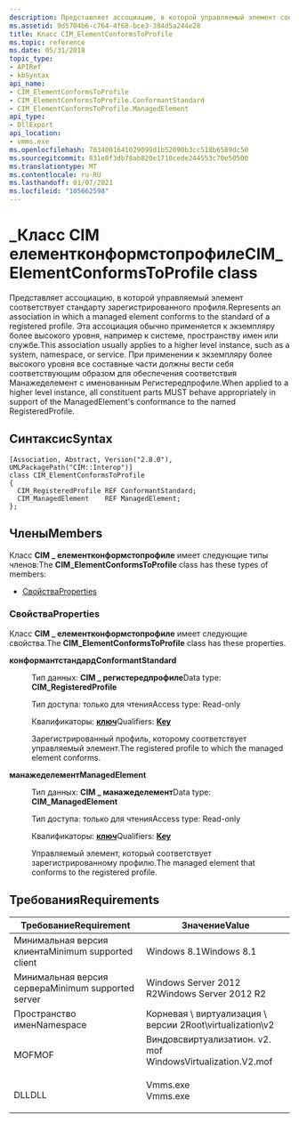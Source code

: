 ```yaml
---
description: Представляет ассоциацию, в которой управляемый элемент соответствует стандарту зарегистрированного профиля.
ms.assetid: 9d5704b6-c764-4f68-bce3-384d5a244e28
title: Класс CIM_ElementConformsToProfile
ms.topic: reference
ms.date: 05/31/2018
topic_type:
- APIRef
- kbSyntax
api_name:
- CIM_ElementConformsToProfile
- CIM_ElementConformsToProfile.ConformantStandard
- CIM_ElementConformsToProfile.ManagedElement
api_type:
- DllExport
api_location:
- vmms.exe
ms.openlocfilehash: 7034001641029099d1b52090b3cc518b6589dc50
ms.sourcegitcommit: 831e8f3db78ab820e1710cede244553c70e50500
ms.translationtype: MT
ms.contentlocale: ru-RU
ms.lasthandoff: 01/07/2021
ms.locfileid: "105662598"
---
```

# <a name="cim_elementconformstoprofile-class"></a><span data-ttu-id="991a5-103">\_Класс CIM елементконформстопрофиле</span><span class="sxs-lookup"><span data-stu-id="991a5-103">CIM\_ElementConformsToProfile class</span></span>

<span data-ttu-id="991a5-104">Представляет ассоциацию, в которой управляемый элемент соответствует стандарту зарегистрированного профиля.</span><span class="sxs-lookup"><span data-stu-id="991a5-104">Represents an association in which a managed element conforms to the standard of a registered profile.</span></span> <span data-ttu-id="991a5-105">Эта ассоциация обычно применяется к экземпляру более высокого уровня, например к системе, пространству имен или службе.</span><span class="sxs-lookup"><span data-stu-id="991a5-105">This association usually applies to a higher level instance, such as a system, namespace, or service.</span></span> <span data-ttu-id="991a5-106">При применении к экземпляру более высокого уровня все составные части должны вести себя соответствующим образом для обеспечения соответствия Манажеделемент с именованным Регистередпрофиле.</span><span class="sxs-lookup"><span data-stu-id="991a5-106">When applied to a higher level instance, all constituent parts MUST behave appropriately in support of the ManagedElement's conformance to the named RegisteredProfile.</span></span>

## <a name="syntax"></a><span data-ttu-id="991a5-107">Синтаксис</span><span class="sxs-lookup"><span data-stu-id="991a5-107">Syntax</span></span>

``` syntax
[Association, Abstract, Version("2.8.0"), UMLPackagePath("CIM::Interop")]
class CIM_ElementConformsToProfile
{
  CIM_RegisteredProfile REF ConformantStandard;
  CIM_ManagedElement    REF ManagedElement;
};
```

## <a name="members"></a><span data-ttu-id="991a5-108">Члены</span><span class="sxs-lookup"><span data-stu-id="991a5-108">Members</span></span>

<span data-ttu-id="991a5-109">Класс **CIM \_ елементконформстопрофиле** имеет следующие типы членов:</span><span class="sxs-lookup"><span data-stu-id="991a5-109">The **CIM\_ElementConformsToProfile** class has these types of members:</span></span>

-   [<span data-ttu-id="991a5-110">Свойства</span><span class="sxs-lookup"><span data-stu-id="991a5-110">Properties</span></span>](#properties)

### <a name="properties"></a><span data-ttu-id="991a5-111">Свойства</span><span class="sxs-lookup"><span data-stu-id="991a5-111">Properties</span></span>

<span data-ttu-id="991a5-112">Класс **CIM \_ елементконформстопрофиле** имеет следующие свойства.</span><span class="sxs-lookup"><span data-stu-id="991a5-112">The **CIM\_ElementConformsToProfile** class has these properties.</span></span>

<dl> <dt>

<span data-ttu-id="991a5-113">**конформантстандард**</span><span class="sxs-lookup"><span data-stu-id="991a5-113">**ConformantStandard**</span></span>
</dt> <dd> <dl> <dt>

<span data-ttu-id="991a5-114">Тип данных: **CIM \_ регистередпрофиле**</span><span class="sxs-lookup"><span data-stu-id="991a5-114">Data type: **CIM\_RegisteredProfile**</span></span>
</dt> <dt>

<span data-ttu-id="991a5-115">Тип доступа: только для чтения</span><span class="sxs-lookup"><span data-stu-id="991a5-115">Access type: Read-only</span></span>
</dt> <dt>

<span data-ttu-id="991a5-116">Квалификаторы: [ **ключ**](/windows/desktop/WmiSdk/key-qualifier)</span><span class="sxs-lookup"><span data-stu-id="991a5-116">Qualifiers: [**Key**](/windows/desktop/WmiSdk/key-qualifier)</span></span>
</dt> </dl>

<span data-ttu-id="991a5-117">Зарегистрированный профиль, которому соответствует управляемый элемент.</span><span class="sxs-lookup"><span data-stu-id="991a5-117">The registered profile to which the managed element conforms.</span></span>

</dd> <dt>

<span data-ttu-id="991a5-118">**манажеделемент**</span><span class="sxs-lookup"><span data-stu-id="991a5-118">**ManagedElement**</span></span>
</dt> <dd> <dl> <dt>

<span data-ttu-id="991a5-119">Тип данных: **CIM \_ манажеделемент**</span><span class="sxs-lookup"><span data-stu-id="991a5-119">Data type: **CIM\_ManagedElement**</span></span>
</dt> <dt>

<span data-ttu-id="991a5-120">Тип доступа: только для чтения</span><span class="sxs-lookup"><span data-stu-id="991a5-120">Access type: Read-only</span></span>
</dt> <dt>

<span data-ttu-id="991a5-121">Квалификаторы: [ **ключ**](/windows/desktop/WmiSdk/key-qualifier)</span><span class="sxs-lookup"><span data-stu-id="991a5-121">Qualifiers: [**Key**](/windows/desktop/WmiSdk/key-qualifier)</span></span>
</dt> </dl>

<span data-ttu-id="991a5-122">Управляемый элемент, который соответствует зарегистрированному профилю.</span><span class="sxs-lookup"><span data-stu-id="991a5-122">The managed element that conforms to the registered profile.</span></span>

</dd> </dl>

## <a name="requirements"></a><span data-ttu-id="991a5-123">Требования</span><span class="sxs-lookup"><span data-stu-id="991a5-123">Requirements</span></span>



| <span data-ttu-id="991a5-124">Требование</span><span class="sxs-lookup"><span data-stu-id="991a5-124">Requirement</span></span> | <span data-ttu-id="991a5-125">Значение</span><span class="sxs-lookup"><span data-stu-id="991a5-125">Value</span></span> |
|-------------------------------------|---------------------------------------------------------------------------------------------------------|
| <span data-ttu-id="991a5-126">Минимальная версия клиента</span><span class="sxs-lookup"><span data-stu-id="991a5-126">Minimum supported client</span></span><br/> | <span data-ttu-id="991a5-127">Windows 8.1</span><span class="sxs-lookup"><span data-stu-id="991a5-127">Windows 8.1</span></span><br/>                                                                                  |
| <span data-ttu-id="991a5-128">Минимальная версия сервера</span><span class="sxs-lookup"><span data-stu-id="991a5-128">Minimum supported server</span></span><br/> | <span data-ttu-id="991a5-129">Windows Server 2012 R2</span><span class="sxs-lookup"><span data-stu-id="991a5-129">Windows Server 2012 R2</span></span><br/>                                                                       |
| <span data-ttu-id="991a5-130">Пространство имен</span><span class="sxs-lookup"><span data-stu-id="991a5-130">Namespace</span></span><br/>                | <span data-ttu-id="991a5-131">Корневая \\ виртуализация \\ версии 2</span><span class="sxs-lookup"><span data-stu-id="991a5-131">Root\\virtualization\\v2</span></span><br/>                                                                     |
| <span data-ttu-id="991a5-132">MOF</span><span class="sxs-lookup"><span data-stu-id="991a5-132">MOF</span></span><br/>                      | <dl> <span data-ttu-id="991a5-133"><dt>Виндовсвиртуализатион. v2. mof</dt></span><span class="sxs-lookup"><span data-stu-id="991a5-133"><dt>WindowsVirtualization.V2.mof</dt></span></span> </dl> |
| <span data-ttu-id="991a5-134">DLL</span><span class="sxs-lookup"><span data-stu-id="991a5-134">DLL</span></span><br/>                      | <dl> <span data-ttu-id="991a5-135"><dt>Vmms.exe</dt></span><span class="sxs-lookup"><span data-stu-id="991a5-135"><dt>Vmms.exe</dt></span></span> </dl>                     |



 

